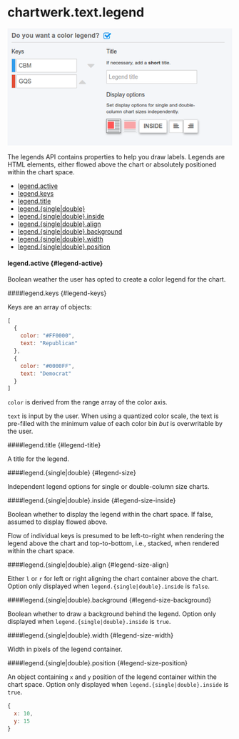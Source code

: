 # chartwerk.text.legend

<img src="../img/screenshots/color_legend.png" class="screenshot" />

The legends API contains properties to help you draw labels. Legends are HTML elements, either flowed above the chart or absolutely positioned within the chart space.

- [legend.active](#legend-active)
- [legend.keys](#legend-keys)
- [legend.title](#legend-title)
- [legend.{single|double}](#legend-size)
- [legend.{single|double}.inside](#legend-size-inside)
- [legend.{single|double}.align](#legend-size-align)
- [legend.{single|double}.background](#legend-size-background)
- [legend.{single|double}.width](#legend-size-width)
- [legend.{single|double}.position](#legend-size-position)

#### legend.active {#legend-active}

Boolean weather the user has opted to create a color legend for the chart.

####legend.keys {#legend-keys}

Keys are an array of objects:

```js
[
  {
    color: "#FF0000",
    text: "Republican"
  },
  {
    color: "#0000FF",
    text: "Democrat"
  }
]
```

`color` is derived from the range array of the color axis.

`text` is input by the user. When using a quantized color scale, the text is pre-filled with the minimum value of each color bin _but_ is overwritable by the user.

####legend.title {#legend-title}

A title for the legend.

####legend.{single|double} {#legend-size}

Independent legend options for single or double-column size charts.

####legend.{single|double}.inside {#legend-size-inside}

Boolean whether to display the legend within the chart space. If false, assumed to display flowed above.

Flow of individual keys is presumed to be left-to-right when rendering the legend above the chart and top-to-bottom, i.e., stacked, when rendered within the chart space.

####legend.{single|double}.align {#legend-size-align}

Either `l` or `r` for left or right aligning the chart container above the chart. Option only displayed when `legend.{single|double}.inside` is `false`.

####legend.{single|double}.background {#legend-size-background}

Boolean whether to draw a background behind the legend. Option only displayed when `legend.{single|double}.inside` is `true`.

####legend.{single|double}.width {#legend-size-width}

Width in pixels of the legend container.

####legend.{single|double}.position {#legend-size-position}

An object containing `x` and `y` position of the legend container within the chart space. Option only displayed when `legend.{single|double}.inside` is `true`.

```js
{
  x: 10,
  y: 15
}
```